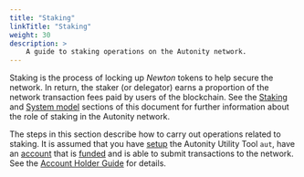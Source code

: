 ```yaml
---
title: "Staking"
linkTitle: "Staking"
weight: 30
description: >
    A guide to staking operations on the Autonity network.
---
```


Staking is the process of locking up _Newton_ tokens to help secure the network.  In return, the staker (or delegator) earns a proportion of the network transaction fees paid by users of the blockchain.  See the [Staking](/concepts/staking/) and [System model](/concepts/system-model/) sections of this document for further information about the role of staking in the Autonity network.

The steps in this section describe how to carry out operations related to staking.  It is assumed that you have [setup](/account-holders/setup-aut/) the Autonity Utility Tool `aut`, have an [account](/account-holders/create-acct/) that is [funded](/account-holders/fund-acct/) and is able to submit transactions to the network.  See the [Account Holder Guide](/account-holders/) for details.
